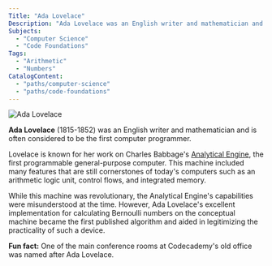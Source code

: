 ```yaml
---
Title: "Ada Lovelace"
Description: "Ada Lovelace was an English writer and mathematician and is often considered to be the first computer programmer. Lovelace is known for her work on the first programmable general-purpose computer."
Subjects:
  - "Computer Science"
  - "Code Foundations"
Tags:
  - "Arithmetic"
  - "Numbers"
CatalogContent:
  - "paths/computer-science"
  - "paths/code-foundations"
---
```


![Ada Lovelace](https://raw.githubusercontent.com/Codecademy/docs/main/media/ada_lovelace.png)

**Ada Lovelace** (1815-1852) was an English writer and mathematician and is often considered to be the first computer programmer.

Lovelace is known for her work on Charles Babbage's [Analytical Engine](https://en.wikipedia.org/wiki/Analytical_Engine), the first programmable general-purpose computer. This machine included many features that are still cornerstones of today's computers such as an arithmetic logic unit, control flows, and integrated memory.

While this machine was revolutionary, the Analytical Engine's capabilities were misunderstood at the time. However, Ada Lovelace's excellent implementation for calculating Bernoulli numbers on the conceptual machine became the first published algorithm and aided in legitimizing the practicality of such a device.

**Fun fact:** One of the main conference rooms at Codecademy's old office was named after Ada Lovelace.
